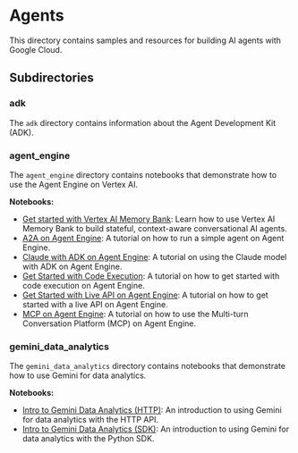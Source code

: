 # Agents

This directory contains samples and resources for building AI agents with Google Cloud.

## Subdirectories

### adk

The `adk` directory contains information about the Agent Development Kit (ADK).

### agent_engine

The `agent_engine` directory contains notebooks that demonstrate how to use the Agent Engine on Vertex AI.

**Notebooks:**

- [Get started with Vertex AI Memory Bank](agent_engine/memory_bank/get_started_with_memory_bank.ipynb): Learn how to use Vertex AI Memory Bank to build stateful, context-aware conversational AI agents.
- [A2A on Agent Engine](agent_engine/tutorial_a2a_on_agent_engine.ipynb): A tutorial on how to run a simple agent on Agent Engine.
- [Claude with ADK on Agent Engine](agent_engine/tutorial_claude_with_adk_on_agent_engine.ipynb): A tutorial on using the Claude model with ADK on Agent Engine.
- [Get Started with Code Execution](agent_engine/tutorial_get_started_with_code_execution.ipynb): A tutorial on how to get started with code execution on Agent Engine.
- [Get Started with Live API on Agent Engine](agent_engine/tutorial_get_started_with_live_api_on_agent_engine.ipynb): A tutorial on how to get started with a live API on Agent Engine.
- [MCP on Agent Engine](agent_engine/tutorial_mcp_on_agent_engine.ipynb): A tutorial on how to use the Multi-turn Conversation Platform (MCP) on Agent Engine.

### gemini_data_analytics

The `gemini_data_analytics` directory contains notebooks that demonstrate how to use Gemini for data analytics.

**Notebooks:**

- [Intro to Gemini Data Analytics (HTTP)](gemini_data_analytics/intro_gemini_data_analytics_http.ipynb): An introduction to using Gemini for data analytics with the HTTP API.
- [Intro to Gemini Data Analytics (SDK)](gemini_data_analytics/intro_gemini_data_analytics_sdk.ipynb): An introduction to using Gemini for data analytics with the Python SDK.
